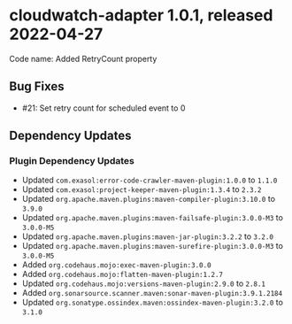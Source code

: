 # cloudwatch-adapter 1.0.1, released 2022-04-27

Code name: Added RetryCount property

## Bug Fixes

* #21: Set retry count for scheduled event to 0

## Dependency Updates

### Plugin Dependency Updates

* Updated `com.exasol:error-code-crawler-maven-plugin:1.0.0` to `1.1.0`
* Updated `com.exasol:project-keeper-maven-plugin:1.3.4` to `2.3.2`
* Updated `org.apache.maven.plugins:maven-compiler-plugin:3.10.0` to `3.9.0`
* Updated `org.apache.maven.plugins:maven-failsafe-plugin:3.0.0-M3` to `3.0.0-M5`
* Updated `org.apache.maven.plugins:maven-jar-plugin:3.2.2` to `3.2.0`
* Updated `org.apache.maven.plugins:maven-surefire-plugin:3.0.0-M3` to `3.0.0-M5`
* Added `org.codehaus.mojo:exec-maven-plugin:3.0.0`
* Added `org.codehaus.mojo:flatten-maven-plugin:1.2.7`
* Updated `org.codehaus.mojo:versions-maven-plugin:2.9.0` to `2.8.1`
* Added `org.sonarsource.scanner.maven:sonar-maven-plugin:3.9.1.2184`
* Updated `org.sonatype.ossindex.maven:ossindex-maven-plugin:3.2.0` to `3.1.0`
